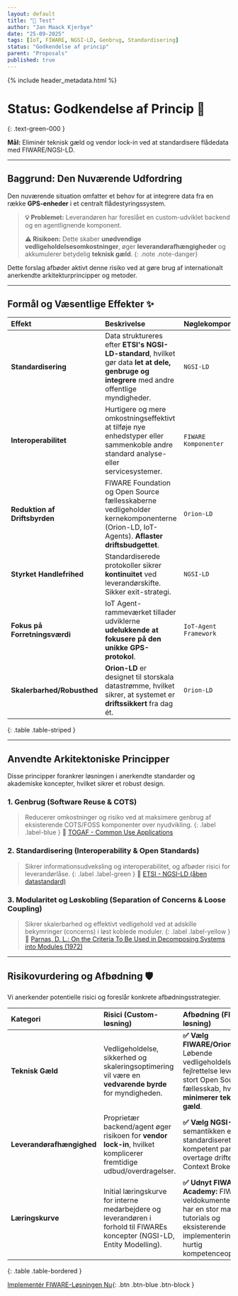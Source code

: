 ```yaml
---
layout: default
title: "🔖 Test" 
author: "Jan Maack Kjerbye" 
date: "25-09-2025" 
tags: [IoT, FIWARE, NGSI-LD, Genbrug, Standardisering]
status: "Godkendelse af princip" 
parent: "Proposals"
published: true
---
```


{% include header_metadata.html %}

# Status: Godkendelse af Princip 🚀
{: .text-green-000 }

**Mål:** Eliminér teknisk gæld og vendor lock-in ved at standardisere flådedata med FIWARE/NGSI-LD.

---

## Baggrund: Den Nuværende Udfordring

Den nuværende situation omfatter et behov for at integrere data fra en række **GPS-enheder** i et centralt flådestyringssystem.

> **💡 Problemet:** Leverandøren har foreslået en custom-udviklet backend og en agentlignende komponent.
>
> **⚠️ Risikoen:** Dette skaber **unødvendige vedligeholdelsesomkostninger**, øger **leverandørafhængigheder** og akkumulerer betydelig **teknisk gæld**.
{: .note .note-danger}

Dette forslag afbøder aktivt denne risiko ved at gøre brug af internationalt anerkendte arkitekturprincipper og metoder.

---

## Formål og Væsentlige Effekter ✨

| Effekt | Beskrivelse | Nøglekomponent |
| :--- | :--- | :--- |
| **Standardisering** | Data struktureres efter **ETSI's NGSI-LD-standard**, hvilket gør data **let at dele, genbruge og integrere** med andre offentlige myndigheder. | `NGSI-LD` |
| **Interoperabilitet** | Hurtigere og mere omkostningseffektivt at tilføje nye enhedstyper eller sammenkoble andre standard analyse- eller servicesystemer. | `FIWARE Komponenter` |
| **Reduktion af Driftsbyrden** | FIWARE Foundation og Open Source fællesskaberne vedligeholder kernekomponenterne (Orion-LD, IoT-Agents). **Aflaster driftsbudgettet**. | `Orion-LD` |
| **Styrket Handlefrihed** | Standardiserede protokoller sikrer **kontinuitet** ved leverandørskifte. Sikker exit-strategi. | `NGSI-LD` |
| **Fokus på Forretningsværdi** | IoT Agent-rammeværket tillader udviklerne **udelukkende at fokusere på den unikke GPS-protokol**. | `IoT-Agent Framework` |
| **Skalerbarhed/Robusthed** | **Orion-LD** er designet til storskala datastrømme, hvilket sikrer, at systemet er **driftssikkert** fra dag ét. | `Orion-LD` |
{: .table .table-striped }

---

## Anvendte Arkitektoniske Principper

Disse principper forankrer løsningen i anerkendte standarder og akademiske koncepter, hvilket sikrer et robust design.

### 1. Genbrug (Software Reuse & COTS)
> Reducerer omkostninger og risiko ved at maksimere genbrug af eksisterende COTS/FOSS komponenter over nyudvikling.
{: .label .label-blue }
🔗 [TOGAF - Common Use Applications](https://pubs.opengroup.org/architecture/togaf9-doc/arch/chap20.html)

### 2. Standardisering (Interoperability & Open Standards)
> Sikrer informationsudveksling og interoperabilitet, og afbøder risici for leverandørlåse.
{: .label .label-green }
🔗 [ETSI - NGSI-LD (åben datastandard)](https://www.etsi.org/technologies/smart-cities/ngsi-ld)

### 3. Modularitet og Løskobling (Separation of Concerns & Loose Coupling)
> Sikrer skalerbarhed og effektivt vedligehold ved at adskille bekymringer (concerns) i løst koblede moduler.
{: .label .label-yellow }
🔗 [Parnas, D. L.: On the Criteria To Be Used in Decomposing Systems into Modules (1972)](https://web.eecs.umich.edu/~stearn/pubs/criteria-72.pdf)

---

## Risikovurdering og Afbødning 🛡️

Vi anerkender potentielle risici og foreslår konkrete afbødningsstrategier.

| Kategori | Risici (Custom-løsning) | Afbødning (FIWARE-løsning) |
| :--- | :--- | :--- |
| **Teknisk Gæld** | Vedligeholdelse, sikkerhed og skaleringsoptimering vil være en **vedvarende byrde** for myndigheden. | **✅ Vælg FIWARE/Orion-LD:** Løbende vedligeholdelse og fejlrettelse leveres af et stort Open Source-fællesskab, hvilket **minimerer teknisk gæld**. |
| **Leverandørafhængighed** | Proprietær backend/agent øger risikoen for **vendor lock-in**, hvilket komplicerer fremtidige udbud/overdragelser. | **✅ Vælg NGSI-LD:** Data semantikken er standardiseret. Enhver kompetent partner kan overtage driften af Context Brokeren. |
| **Læringskurve** | Initial læringskurve for interne medarbejdere og leverandøren i forhold til FIWAREs koncepter (NGSI-LD, Entity Modelling). | **✅ Udnyt FIWARE Academy:** FIWARE er veldokumenteret og har en stor mængde tutorials og eksisterende implementeringer til hurtig kompetenceopbygning. |
{: .table .table-bordered }

[Implementér FIWARE-Løsningen Nu](https://fiware-ops.github.io/docs/){: .btn .btn-blue .btn-block }